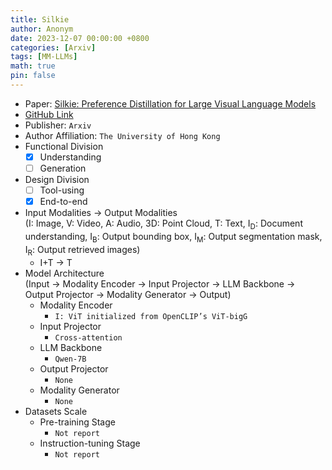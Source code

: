 ```yaml
---
title: Silkie
author: Anonym
date: 2023-12-07 00:00:00 +0800
categories: [Arxiv]
tags: [MM-LLMs]
math: true
pin: false
---
```


- Paper: [Silkie: Preference Distillation for Large Visual Language Models](https://arxiv.org/abs/2312.10665)
- [GitHub Link](https://vlf-silkie.github.io)
- Publisher: `Arxiv`
- Author Affiliation: `The University of Hong Kong`
- Functional Division
  + [x] Understanding
  + [ ] Generation
- Design Division
  + [ ] Tool-using
  + [x] End-to-end
- Input Modalities $\rightarrow$ Output Modalities <br />(I: Image, V: Video, A: Audio, 3D: Point Cloud, T: Text, I<sub>D</sub>: Document understanding, I<sub>B</sub>: Output bounding box, I<sub>M</sub>: Output segmentation mask, I<sub>R</sub>: Output retrieved images)
  + I+T $\rightarrow$ T
- Model Architecture <br />(Input $\rightarrow$ Modality Encoder $\rightarrow$ Input Projector $\rightarrow$ LLM Backbone $\rightarrow$ Output Projector $\rightarrow$ Modality Generator $\rightarrow$ Output)
  + Modality Encoder
    * `I: ViT initialized from OpenCLIP’s ViT-bigG`
  + Input Projector
    * `Cross-attention`
  + LLM Backbone
    * `Qwen-7B`
  + Output Projector
    * `None`
  + Modality Generator
    * `None`
- Datasets Scale
  + Pre-training Stage
    * `Not report`
  + Instruction-tuning Stage
    * `Not report`
